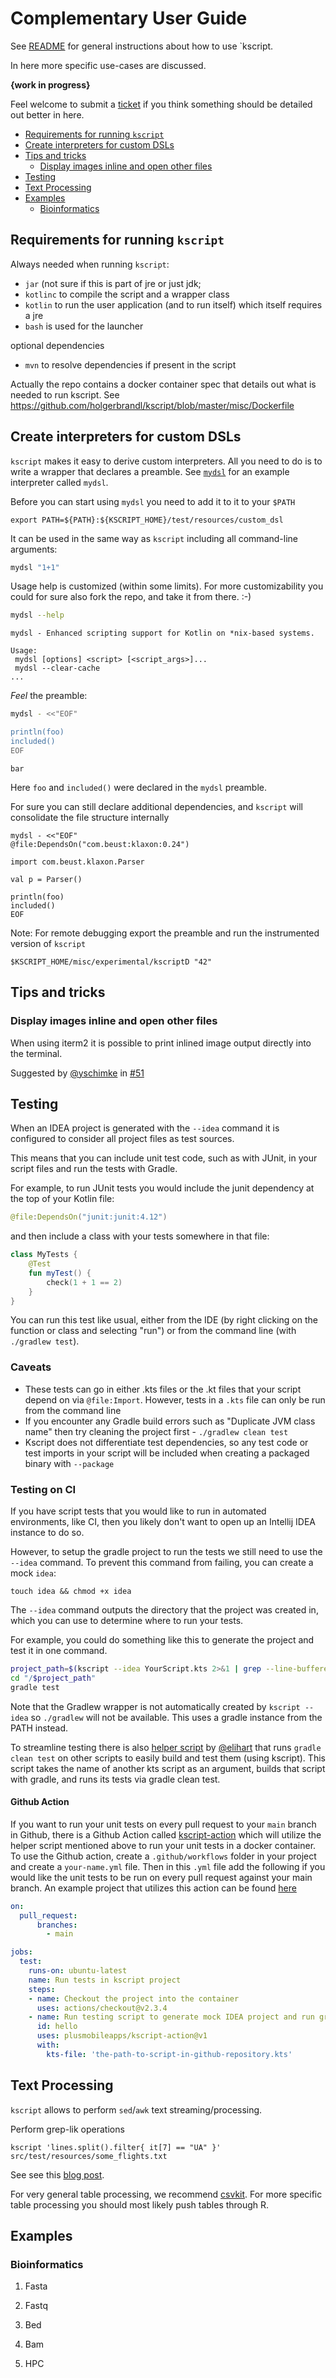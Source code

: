 # Complementary User Guide


See [README](../README.md) for general instructions about how to use `kscript.

In here more specific use-cases are discussed.


__{work in progress}__


Feel welcome to submit a [ticket](https://github.com/holgerbrandl/kscript/issues) if you think something should be detailed out better in here.

[TOC levels=3]: # " "

- [Requirements for running `kscript`](#requirements-for-running-kscript)
- [Create interpreters for custom DSLs](#create-interpreters-for-custom-dsls)
- [Tips and tricks](#tips-and-tricks)
    - [Display images inline and open other files](#display-images-inline-and-open-other-files)
- [Testing](#testing)
- [Text Processing](#text-processing)
- [Examples](#examples)
    - [Bioinformatics](#bioinformatics)


## Requirements for running `kscript`

Always needed when running `kscript`:
* `jar` (not sure if this is part of jre or just jdk;
* `kotlinc` to compile the script and a wrapper class
* `kotlin` to run the user application (and to run itself) which itself requires a jre
* `bash` is used for the launcher

optional dependencies
* `mvn` to resolve dependencies if present in the script

Actually the repo contains a docker container spec that details out what is needed to run kscript. See https://github.com/holgerbrandl/kscript/blob/master/misc/Dockerfile


## Create interpreters for custom DSLs

`kscript` makes it easy to derive custom interpreters. All you need to do is to write a wrapper that declares a preamble. See [`mydsl`](https://github.com/holgerbrandl/kscript/tree/master/test/resources/custom_dsl/mydsl) for an example interpreter called `mydsl`.

Before you can start using `mydsl` you need to add it to it to your `$PATH`

```
export PATH=${PATH}:${KSCRIPT_HOME}/test/resources/custom_dsl
```


It can be used in the same way as `kscript` including all command-line arguments:

```bash
mydsl "1+1"
```

Usage help is customized (within some limits).
For more customizability you could for sure also fork the repo, and take it from there. :-)
```bash
mydsl --help
```

```
mydsl - Enhanced scripting support for Kotlin on *nix-based systems.

Usage:
 mydsl [options] <script> [<script_args>]...
 mydsl --clear-cache
...
```

_Feel_ the preamble:
```bash
mydsl - <<"EOF"

println(foo)
included()
EOF
```

```
bar
```

Here `foo` and `included()` were declared in the `mydsl` preamble.


For sure you can still declare additional dependencies, and `kscript` will consolidate the file structure internally
```
mydsl - <<"EOF"
@file:DependsOn("com.beust:klaxon:0.24")

import com.beust.klaxon.Parser

val p = Parser()

println(foo)
included()
EOF
```


Note: For remote debugging export the preamble and run the instrumented version of `kscript`
```
$KSCRIPT_HOME/misc/experimental/kscriptD "42"
```


## Tips and tricks


### Display images inline and open other files

When using iterm2 it is possible to print inlined image output directly into the terminal.

Suggested by [@yschimke](https://github.com/yschimke) in  [#51](https://github.com/holgerbrandl/kscript/issues/51)

## Testing
When an IDEA project is generated with the `--idea` command it is configured to consider all project files as test sources.

This means that you can include unit test code, such as with JUnit, in your script files and run the tests with Gradle.

For example, to run JUnit tests you would include the junit dependency at the top of your Kotlin file:
```kotlin
@file:DependsOn("junit:junit:4.12")
```

and then include a class with your tests somewhere in that file:
```kotlin
class MyTests {
    @Test
    fun myTest() {
        check(1 + 1 == 2)
    }
}
```

You can run this test like usual, either from the IDE (by right clicking on the function or class and selecting "run") or from the command line (with `./gradlew test`).

### Caveats
- These tests can go in either .kts files or the .kt files that your script depend on via `@file:Import`. However, tests in a `.kts` file can only be run from the command line
- If you encounter any Gradle build errors such as "Duplicate JVM class name" then try cleaning the project first - `./gradlew clean test`
- Kscript does not differentiate test dependencies, so any test code or test imports in your script will be included when creating a packaged binary with `--package`

### Testing on CI
If you have script tests that you would like to run in automated environments, like CI, then you likely don't want to open up an Intellij IDEA instance to do so.

However, to setup the gradle project to run the tests we still need to use the `--idea` command. To prevent this command from failing, you can create a mock `idea`:
```
touch idea && chmod +x idea
```

The `--idea` command outputs the directory that the project was created in, which you can use to determine where to run your tests.

For example, you could do something like this to generate the project and test it in one command.
```bash
project_path=$(kscript --idea YourScript.kts 2>&1 | grep --line-buffered  "Project set up at" | cut -d'/' -f2-)
cd "/$project_path"
gradle test
```

Note that the Gradlew wrapper is not automatically created by `kscript --idea` so `./gradlew` will not be available. This uses a gradle instance from the PATH instead.

To streamline testing there is also [helper script](https://gist.github.com/elihart/019bd116d3fa0d6214b7396eedc4b206) by [@elihart](https://gist.github.com/elihart) that runs `gradle clean test` on other scripts to easily build and test them (using kscript). This script takes the name of another kts script as an argument, builds that script with gradle, and runs its tests via gradle clean test.

#### Github Action 

If you want to run your unit tests on every pull request to your `main` branch in Github, there is a Github Action called [kscript-action](https://github.com/plusmobileapps/kscript-action) which will utilize the helper script mentioned above to run your unit tests in a docker container. To use the Github action, create a `.github/workflows` folder in your project and create a `your-name.yml` file. Then in this `.yml` file add the following if you would like the unit tests to be run on every pull request against your main branch. An example project that utilizes this action can be found [here](https://github.com/plusmobileapps/kotlin-scripting/blob/main/.github/workflows/main.yml)

```yml
on: 
  pull_request:
      branches:
        - main

jobs:
  test:
    runs-on: ubuntu-latest
    name: Run tests in kscript project
    steps:
    - name: Checkout the project into the container
      uses: actions/checkout@v2.3.4
    - name: Run testing script to generate mock IDEA project and run gradle test
      id: hello
      uses: plusmobileapps/kscript-action@v1
      with:
        kts-file: 'the-path-to-script-in-github-repository.kts'
```

## Text Processing

`kscript` allows to perform `sed`/`awk` text streaming/processing.


Perform grep-lik operations
```kscript
kscript 'lines.split().filter{ it[7] == "UA" }' src/test/resources/some_flights.txt
```

See see this [blog post](http://holgerbrandl.github.io/kotlin/2017/05/08/kscript_as_awk_substitute.html).

For very general table processing, we recommend [csvkit](https://csvkit.readthedocs.io). For more specific table processing you should most likely push tables through R.


## Examples




### Bioinformatics


1. Fasta

2. Fastq

3. Bed

3. Bam

4. HPC




